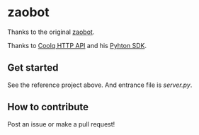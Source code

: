 # zaobot

Thanks to the original [zaobot](https://github.com/huiyiqun/zaobot).

Thanks to [Coolq HTTP API](https://github.com/richardchien/coolq-http-api) and his [Pyhton SDK](https://github.com/richardchien/python-aiocqhttp).

## Get started
See the reference project above.
And entrance file is *server.py*.

## How to contribute

Post an issue or make a pull request!
